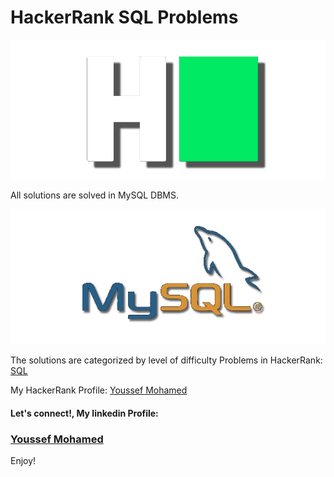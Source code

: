 # HackerRank SQL Problems
![HackerRank Logo](./readme/HackerRank.png)

All solutions are solved in MySQL DBMS.

![](./readme/mysql.png)

The solutions are categorized by level of difficulty
Problems in HackerRank: [SQL](https://www.hackerrank.com/domains/sql)

My HackerRank Profile: [Youssef Mohamed](https://www.hackerrank.com/youssef_mo7amed)

#### Let's connect!, My linkedin Profile:
### [Youssef Mohamed](https://www.linkedin.com/in/youssefmo7amed)

Enjoy!
